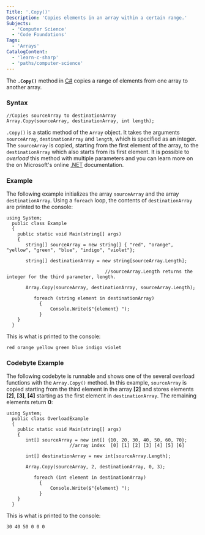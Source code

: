 ```yaml
---
Title: '.Copy()'
Description: 'Copies elements in an array within a certain range.'
Subjects:
  - 'Computer Science'
  - 'Code Foundations'
Tags:
  - 'Arrays'
CatalogContent:
  - 'learn-c-sharp'
  - 'paths/computer-science'
---
```


The **`.Copy()`** method in [C#](https://www.codecademy.com/resources/docs/c-sharp) 
copies a range of elements from one array to another array. 

### Syntax

```
//Copies sourceArray to destinationArray
Array.Copy(sourceArray, destinationArray, int length);
```
`.Copy()` is a static method of the `Array` object. It takes the arguments `sourceArray`, 
`destinationArray` and `length`, which is specified as an integer.
The `sourceArray` is copied, starting from the first element of the array, 
to the `destinationArray` which also starts from its first element. It is possible to _overload_
this method with multiple parameters and you can learn more on the
on Microsoft's online [.NET](https://learn.microsoft.com/en-us/dotnet/api/system.array.copy?view=net-7.0#code-try-0) 
documentation.
### Example
The following example initializes the array `sourceArray` and the array
`destinationArray`. Using a `foreach` loop,
the contents of `destinationArray` are printed
to the console:
```
using System;
  public class Example
  {
    public static void Main(string[] args)
    {     
       string[] sourceArray = new string[] { "red", "orange", "yellow", "green", "blue", "indigo", "violet"};
       
       string[] destinationArray = new string[sourceArray.Length];

                                    //sourceArray.Length returns the integer for the third parameter, length. 
                                                                                                          
       Array.Copy(sourceArray, destinationArray, sourceArray.Length);
    
          foreach (string element in destinationArray)
            {
                Console.Write($"{element} ");     
            } 
    }
  }
```
This is what is printed to the console:
```
red orange yellow green blue indigo violet
```


### Codebyte Example
The following codebyte is runnable and shows one of the several
overload functions with the ``Array.Copy()`` method. In this example,
`sourceArray` is copied starting from the third element in the array **[2]**
and stores elements **[2]**, **[3]**, **[4]** starting as the first element in `destinationArray`.
The remaining elements return **0**:  
```
using System;
  public class OverloadExample
  {
    public static void Main(string[] args)
    {     
       int[] sourceArray = new int[] {10, 20, 30, 40, 50, 60, 70};
                       //array index  [0] [1] [2] [3] [4] [5] [6]
       
       int[] destinationArray = new int[sourceArray.Length]; 
                                                                                                          
       Array.Copy(sourceArray, 2, destinationArray, 0, 3);
    
          foreach (int element in destinationArray)
            {
                Console.Write($"{element} ");     
            } 
    }
  }
```
This is what is printed to the console:
```
30 40 50 0 0 0
```
